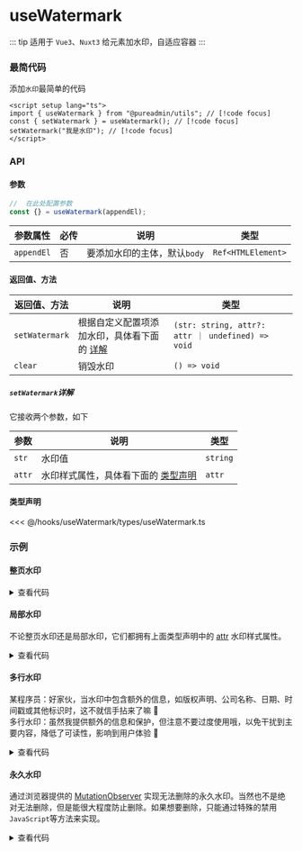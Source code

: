 <script setup>
import { 
  Wwhole, 
  Wpart,
  Wwrap,
  Wforever
} from './demo/index.ts'
</script>

# useWatermark

::: tip 适用于 `Vue3`、`Nuxt3`
给元素加水印，自适应容器
:::

### 最简代码

添加`水印`最简单的代码

```vue
<script setup lang="ts">
import { useWatermark } from "@pureadmin/utils"; // [!code focus]
const { setWatermark } = useWatermark(); // [!code focus]
setWatermark("我是水印"); // [!code focus]
</script>
```

### API

#### 参数

```ts
//  在此处配置参数
const {} = useWatermark(appendEl);
```

<div class="pure-no-border">

| **参数属性** | 必传 | **说明**                     | **类型**           |
| ------------ | ---- | ---------------------------- | ------------------ |
| `appendEl`   | 否   | 要添加水印的主体，默认`body` | `Ref<HTMLElement>` |

</div>

#### 返回值、方法

<div class="pure-no-border">

| **返回值、方法** | **说明**                                                                     | **类型**                                           |
| ---------------- | ---------------------------------------------------------------------------- | -------------------------------------------------- |
| `setWatermark`   | 根据自定义配置项添加水印，具体看下面的 [详解](useWatermark#setwatermark详解) | `(str: string, attr?: attr ｜ undefined) => void ` |
| `clear`          | 销毁水印                                                                     | `() => void`                                       |

##### `setWatermark`详解

它接收两个参数，如下

| **参数** | **说明**                                                     | **类型** |
| -------- | ------------------------------------------------------------ | -------- |
| `str`    | 水印值                                                       | `string` |
| `attr`   | 水印样式属性，具体看下面的 [类型声明](useWatermark#类型声明) | `attr`   |

</div>

#### 类型声明

<<< @/hooks/useWatermark/types/useWatermark.ts

### 示例

#### 整页水印

<Wwhole />

<details>

<summary>查看代码</summary>

<<< @/hooks/useWatermark/demo/whole.vue

</details>

#### 局部水印

不论整页水印还是局部水印，它们都拥有上面类型声明中的 [attr](useWatermark#类型声明) 水印样式属性。

<Wpart />

<details>

<summary>查看代码</summary>

<<< @/hooks/useWatermark/demo/part.vue

</details>

#### 多行水印

某程序员：好家伙，当水印中包含额外的信息，如版权声明、公司名称、日期、时间戳或其他标识时，这不就信手拈来了嘛 🤏  
多行水印：虽然我提供额外的信息和保护，但注意不要过度使用哦，以免干扰到主要内容，降低了可读性，影响到用户体验 🥺

<Wwrap />

<details>

<summary>查看代码</summary>

<<< @/hooks/useWatermark/demo/wrap.vue

</details>

#### 永久水印

通过浏览器提供的 [MutationObserver](https://developer.mozilla.org/zh-CN/docs/Web/API/MutationObserver) 实现无法删除的永久水印。当然也不是绝对无法删除，但是能很大程度防止删除。如果想要删除，只能通过特殊的禁用`JavaScript`等方法来实现。

<Wforever />

<details>

<summary>查看代码</summary>

<<< @/hooks/useWatermark/demo/forever.vue

</details>
